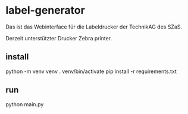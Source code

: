 # label-generator

Das ist das Webinterface für die Labeldrucker der TechnikAG des SZaS. 

Derzeit unterstützter Drucker Zebra printer.


## install
python -m venv venv
. venv/bin/activate
pip install -r requirements.txt
 
## run
python main.py
